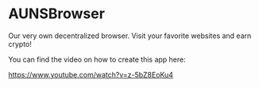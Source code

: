 # AUNSBrowser
Our very own decentralized browser. Visit your favorite websites and earn crypto!


You can find the video on how to create this app here:

https://www.youtube.com/watch?v=z-5bZ8EoKu4
